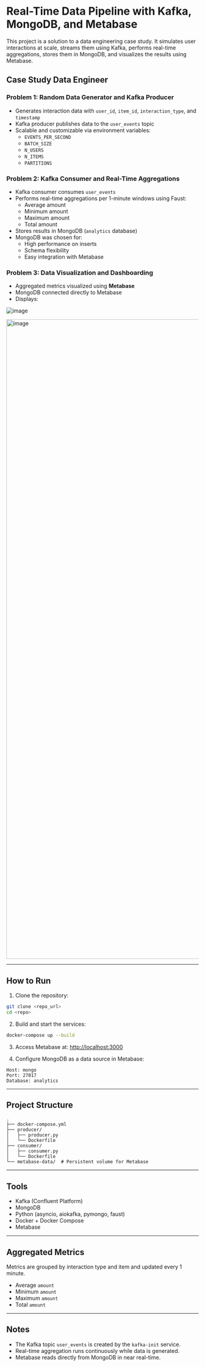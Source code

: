 # Real-Time Data Pipeline with Kafka, MongoDB, and Metabase

This project is a solution to a data engineering case study. It simulates user interactions at scale, streams them using Kafka, performs real-time aggregations, stores them in MongoDB, and visualizes the results using Metabase.

## Case Study Data Engineer

### Problem 1: Random Data Generator and Kafka Producer

- Generates interaction data with `user_id`, `item_id`, `interaction_type`, and `timestamp`
- Kafka producer publishes data to the `user_events` topic
- Scalable and customizable via environment variables:
  - `EVENTS_PER_SECOND`
  - `BATCH_SIZE`
  - `N_USERS`
  - `N_ITEMS`
  - `PARTITIONS`

###  Problem 2: Kafka Consumer and Real-Time Aggregations

- Kafka consumer consumes `user_events`
- Performs real-time aggregations per 1-minute windows using Faust:
  - Average amount
  - Minimum amount
  - Maximum amount
  - Total amount
- Stores results in MongoDB (`analytics` database)
- MongoDB was chosen for:
  - High performance on inserts
  - Schema flexibility
  - Easy integration with Metabase

###  Problem 3: Data Visualization and Dashboarding

- Aggregated metrics visualized using **Metabase**
- MongoDB connected directly to Metabase
- Displays:

![image](https://github.com/user-attachments/assets/c520c218-7d7c-4cb1-986b-ad4462a83e91)

<img width="1673" alt="image" src="https://github.com/user-attachments/assets/beb80e65-0136-48cb-b528-deb00df3589b" />


---

## How to Run

1. Clone the repository:
```bash
git clone <repo_url>
cd <repo>
```

2. Build and start the services:
```bash
docker-compose up --build
```

3. Access Metabase at: [http://localhost:3000](http://localhost:3000)

4. Configure MongoDB as a data source in Metabase:
```
Host: mongo
Port: 27017
Database: analytics
```

---

##  Project Structure

```
.
├── docker-compose.yml
├── producer/
│   ├── producer.py
│   └── Dockerfile
├── consumer/
│   ├── consumer.py
│   └── Dockerfile
└── metabase-data/  # Persistent volume for Metabase
```

---

## Tools

- Kafka (Confluent Platform)
- MongoDB
- Python (asyncio, aiokafka, pymongo, faust)
- Docker + Docker Compose
- Metabase

---

##  Aggregated Metrics

Metrics are grouped by interaction type and item and updated every 1 minute.

- Average `amount`
- Minimum `amount`
- Maximum `amount`
- Total `amount`

---

##  Notes

- The Kafka topic `user_events` is created by the `kafka-init` service.
- Real-time aggregation runs continuously while data is generated.
- Metabase reads directly from MongoDB in near real-time.
